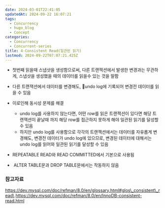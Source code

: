 ```yaml
---
date: 2024-03-01T22:41:05
updatedAt: 2024-09-22 16:07:21
tags:
  - Concurrency
  - hugo_blog
  - Concept
categories:
  - Concurrency
  - Concurrent-series
title: 4-Consistent Read(일관된 읽기)
lastmod: 2024-09-22T07:07:21.425Z
---
```

* 첫번째 읽을때 스냅샷을 생성함으로써, 다른 트랜잭션에서 발생한 변경과는 무관하게, 스냅샷을 생성했을 때의 데이터를 읽을수 있는 것을 말함

* 다른 트랜잭션에서 데이터를 변경해도, undo log에 기록되어 변경전 데이터를 읽을 수 있음

* 이로인해 동시성 문제를 해결
  * undo log를 사용하지 않는다면, 어떤 row를 읽은 트랜잭션이 있다면 해당 트랜잭션이 끝날때 까지 해당 row를 접근하지 못하게 해야 일관된 읽기를 달성할 수 있음
  * 하지만 undo log를 사용함으로 각각의 트랜잭션에서는 데이터를 자유롭게 변경해도, 변경전 데이터가 undo log에 있으므로, 변경된 데이터에 대해서는 undo log를 읽어와 일관된 읽기를 달성할 수 있음

* REPEATABLE READ와 READ COMMITTED에서 기본으로 사용됨

*  ALTER TABLE문과 DROP TABLE문에서는 작동하지 않음

### 참고자료

https://dev.mysql.com/doc/refman/8.0/en/glossary.html#glos\_consistent\_read\
https://dev.mysql.com/doc/refman/8.0/en/InnoDB-consistent-read.html
